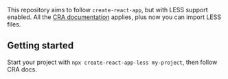 This repository aims to follow `create-react-app`, but with LESS support enabled. All the [CRA documentation](https://facebook.github.io/create-react-app/) applies, plus now you can import LESS files.

## Getting started
Start your project with `npx create-react-app-less my-project`, then follow CRA docs.
